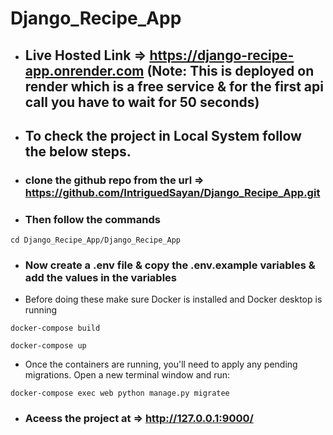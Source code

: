 # Django_Recipe_App

- ## Live Hosted Link =>  https://django-recipe-app.onrender.com (Note: This is deployed on render which is a free service & for the first api call you have to wait for 50 seconds)

- ## To check the project in Local System follow the below steps. 

- ### clone the github repo from the url => https://github.com/IntriguedSayan/Django_Recipe_App.git

- ### Then follow the commands
```
cd Django_Recipe_App/Django_Recipe_App
```
- ### Now create a .env file & copy the .env.example variables & add the values in the variables
- Before doing these make sure Docker is installed and Docker desktop is running
```
docker-compose build
```

```
docker-compose up
```
- Once the containers are running, you'll need to apply any pending migrations. Open a new terminal window and run:

```
docker-compose exec web python manage.py migratee
```

- ### Aceess the project at => http://127.0.0.1:9000/